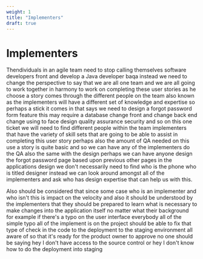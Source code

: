 ```yaml
---
weight: 1
title: "Implementers"
draft: true
---
```


# Implementers


Thendividuals in an agile team need to stop calling themselves software developers front and develop a Java developer baqa instead we need to change the perspective to say that we are all one team and we are all going to work together in harmony to work on completing these user stories as he choose a story comes through the different people on the team also known as the implementers will have a different set of knowledge and expertise so perhaps a stick it comes in that says we need to design a forgot password form feature this may require a database change front and change back end change using to face design quality assurance security and so on this one ticket we will need to find different people within the team implementers that have the variety of skill sets that are going to be able to assist in completing this user story perhaps also the amount of QA needed on this use a story is quite basic and so we can have any of the implementers do the QA also the same with the design perhaps we can have anyone design the forgot password page based upon previous other pages in the applications design we don't necessarily need to find who is the phone who is titled designer instead we can look around amongst all of the implementers and ask who has design expertise that can help us with this.

Also should be considered that since some case who is an implementer and who isn't this is impact on the velocity and also it should be understood by the implementers that they should be prepared to learn what is necessary to make changes into the application itself no matter what their background for example if there's a typo on the user interface everybody all of the simple typo all of the implement is on the project should be able to fix that type of check in the code to the deployment to the staging environment all aware of so that it's ready for the product owner to approve no one should be saying hey I don't have access to the source control or hey I don't know how to do the deployment into staging



